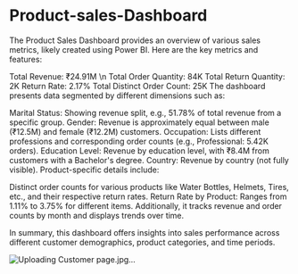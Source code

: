 # Product-sales-Dashboard

The Product Sales Dashboard provides an overview of various sales metrics, likely created using Power BI. Here are the key metrics and features:

Total Revenue: ₹24.91M \n
Total Order Quantity: 84K
Total Return Quantity: 2K
Return Rate: 2.17%
Total Distinct Order Count: 25K
The dashboard presents data segmented by different dimensions such as:

Marital Status: Showing revenue split, e.g., 51.78% of total revenue from a specific group.
Gender: Revenue is approximately equal between male (₹12.5M) and female (₹12.2M) customers.
Occupation: Lists different professions and corresponding order counts (e.g., Professional: 5.42K orders).
Education Level: Revenue by education level, with ₹8.4M from customers with a Bachelor's degree.
Country: Revenue by country (not fully visible).
Product-specific details include:

Distinct order counts for various products like Water Bottles, Helmets, Tires, etc., and their respective return rates.
Return Rate by Product: Ranges from 1.11% to 3.75% for different items.
Additionally, it tracks revenue and order counts by month and displays trends over time.

In summary, this dashboard offers insights into sales performance across different customer demographics, product categories, and time periods.


![Uploading Customer page.jpg…]()




